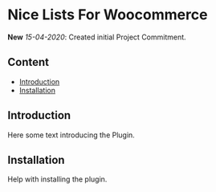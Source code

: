 # Nice Lists For Woocommerce

**New** *15-04-2020*: Created initial Project Commitment.

## Content

+ [Introduction](#introduction)
+ [Installation](#installation)

## Introduction
Here some text introducing the Plugin.

## Installation
Help with installing the plugin.